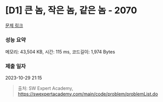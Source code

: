 # [D1] 큰 놈, 작은 놈, 같은 놈 - 2070 

[문제 링크](https://swexpertacademy.com/main/code/problem/problemDetail.do?contestProbId=AV5QQ6qqA40DFAUq) 

### 성능 요약

메모리: 43,504 KB, 시간: 115 ms, 코드길이: 1,974 Bytes

### 제출 일자

2023-10-29 21:15



> 출처: SW Expert Academy, https://swexpertacademy.com/main/code/problem/problemList.do